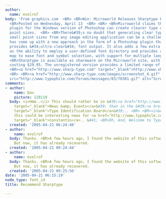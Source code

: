 ```yaml
---
author:
  name: evolrof
body: 'From graphics.com  <BR> <BR>Win: Microworld Releases Sharptype Photoshop Plugin  <BR>
  <BR>Posted on Wednesday, April 13  <BR> <BR> <BR>Microworld claims that its new
  plugin for the Windows version of Photoshop can create clearer type output at small
  point sizes.  <BR> <BR>There&#39;s no doubt that generating clear type output at
  small point sizes from any image editing application can be a challenge. Microworld
  has come up with a new approach in the form of a Photoshop plugin that it believes
  provides &#34;ultra-clear&#34; font output. It also adds a few extra touches, such
  as the ability to employ a user-defined font directory and provides a character
  map to ease font and symbol selection, with support for multiple languages.  <BR>
  <BR>Sharptype is available as shareware on the Microworld site, with registration
  costing $29.95. The unregistered version provides a limited range of font sizes.  <BR>
  <BR><a href="http://www.sharp-type.com" target="_blank">http://www.sharp-type.com</a>
  <BR> <BR><a href="http://www.sharp-type.com/images/screenshot_4.gif" target="_blank">http://www.sharp-type.com/images/screenshot_4.gif</a><img
  src="http://www.typophile.com/forums/messages/83/70381.gif" alt="Screenshots">'
comments:
- author:
    name: Dav
    picture: 128119
  body: <i>Hmm..</i> This should rather be in &#39;<a href="http://www.typophile.com/forums/messages/72/72.html"
    target="_blank">News &amp; Events</a>&#39; than in the &#39;<a href="http://www.typophile.com/forums/messages/83/83.html"
    target="_blank">Type Identification Board</a>&#39;.. <BR> <BR><i>&#40; But, maybe
    this could be interesting news for <a href="http://www.typophile.com/forums/messages/83/70200.html"
    target="_blank">Constantin</a>.. &#41; <BR>Oh, And, Welcome to Typophile, Patrick..</i>
  created: '2005-04-21 06:24:48'
- author:
    name: evolrof
  body: Thanks. <BR>A few hours ago, I found the website of this software cannot access.
    But now, it has already recovered.
  created: '2005-04-21 09:24:44'
- author:
    name: evolrof
  body: Thanks. <BR>A few hours ago, I found the website of this software cannot access.
    But now, it has already recovered.
  created: '2005-04-21 09:25:56'
date: '2005-04-21 06:15:19'
node_type: font_id
title: Recommend Sharptype

---
```

